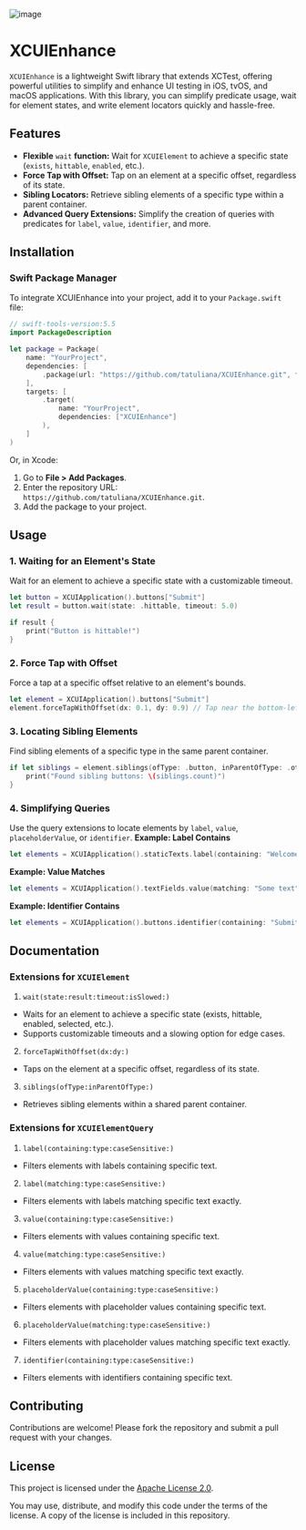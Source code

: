 ![image](https://github.com/user-attachments/assets/1fa9601a-e645-4995-b73b-4345faf124be)

# XCUIEnhance

`XCUIEnhance` is a lightweight Swift library that extends XCTest, offering powerful utilities to simplify and enhance UI testing in iOS, tvOS, and macOS applications. With this library, you can simplify predicate usage, wait for element states, and write element locators quickly and hassle-free.

## Features

- **Flexible** `wait` **function:** Wait for `XCUIElement` to achieve a specific state (`exists`, `hittable`, `enabled`, etc.).
- **Force Tap with Offset:** Tap on an element at a specific offset, regardless of its state.
- **Sibling Locators:** Retrieve sibling elements of a specific type within a parent container.
- **Advanced Query Extensions:** Simplify the creation of queries with predicates for `label`, `value`, `identifier`, and more.

## Installation
### Swift Package Manager
To integrate XCUIEnhance into your project, add it to your `Package.swift` file:
```swift
// swift-tools-version:5.5
import PackageDescription

let package = Package(
    name: "YourProject",
    dependencies: [
        .package(url: "https://github.com/tatuliana/XCUIEnhance.git", from: "1.0.0"),
    ],
    targets: [
        .target(
            name: "YourProject",
            dependencies: ["XCUIEnhance"]
        ),
    ]
)
```
Or, in Xcode:

1. Go to **File > Add Packages**.
2. Enter the repository URL: `https://github.com/tatuliana/XCUIEnhance.git`.
3. Add the package to your project.

## Usage
### 1. Waiting for an Element's State
Wait for an element to achieve a specific state with a customizable timeout.
```swift
let button = XCUIApplication().buttons["Submit"]
let result = button.wait(state: .hittable, timeout: 5.0)

if result {
    print("Button is hittable!")
}
```
### 2. Force Tap with Offset
Force a tap at a specific offset relative to an element's bounds.
```swift
let element = XCUIApplication().buttons["Submit"]
element.forceTapWithOffset(dx: 0.1, dy: 0.9) // Tap near the bottom-left corner
```
### 3. Locating Sibling Elements
Find sibling elements of a specific type in the same parent container.
```swift
if let siblings = element.siblings(ofType: .button, inParentOfType: .other) {
    print("Found sibling buttons: \(siblings.count)")
}
```
### 4. Simplifying Queries
Use the query extensions to locate elements by `label`, `value`, `placeholderValue`, or `identifier`.
**Example: Label Contains**
```swift
let elements = XCUIApplication().staticTexts.label(containing: "Welcome", "Login", type: .or)
```
**Example: Value Matches**
```swift
let elements = XCUIApplication().textFields.value(matching: "Some text", caseSensitive: false)
```
**Example: Identifier Contains**
```swift
let elements = XCUIApplication().buttons.identifier(containing: "Submit")
```
## Documentation

### Extensions for `XCUIElement`
1. `wait(state:result:timeout:isSlowed:)`
- Waits for an element to achieve a specific state (exists, hittable, enabled, selected, etc.).
- Supports customizable timeouts and a slowing option for edge cases.
2. `forceTapWithOffset(dx:dy:)`
- Taps on the element at a specific offset, regardless of its state.
3. `siblings(ofType:inParentOfType:)`
- Retrieves sibling elements within a shared parent container.

### Extensions for `XCUIElementQuery`
1. `label(containing:type:caseSensitive:)`
- Filters elements with labels containing specific text.
2. `label(matching:type:caseSensitive:)`
- Filters elements with labels matching specific text exactly.
3. `value(containing:type:caseSensitive:)`
- Filters elements with values containing specific text.
4. `value(matching:type:caseSensitive:)`
- Filters elements with values matching specific text exactly.
5. `placeholderValue(containing:type:caseSensitive:)`
- Filters elements with placeholder values containing specific text.
6. `placeholderValue(matching:type:caseSensitive:)`
- Filters elements with placeholder values matching specific text exactly.
7. `identifier(containing:type:caseSensitive:)`
- Filters elements with identifiers containing specific text.

## Contributing
Contributions are welcome! Please fork the repository and submit a pull request with your changes.

## License
This project is licensed under the [Apache License 2.0](LICENSE).

You may use, distribute, and modify this code under the terms of the license. A copy of the license is included in this repository.
